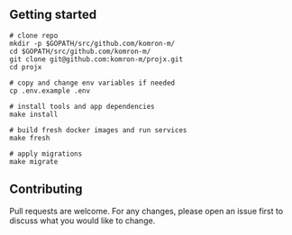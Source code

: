 ## Getting started

```shell
# clone repo
mkdir -p $GOPATH/src/github.com/komron-m/
cd $GOPATH/src/github.com/komron-m/
git clone git@github.com:komron-m/projx.git
cd projx

# copy and change env variables if needed
cp .env.example .env

# install tools and app dependencies
make install

# build fresh docker images and run services
make fresh

# apply migrations
make migrate
```

## Contributing

Pull requests are welcome. For any changes, please open an issue first to discuss what you would like to change.

